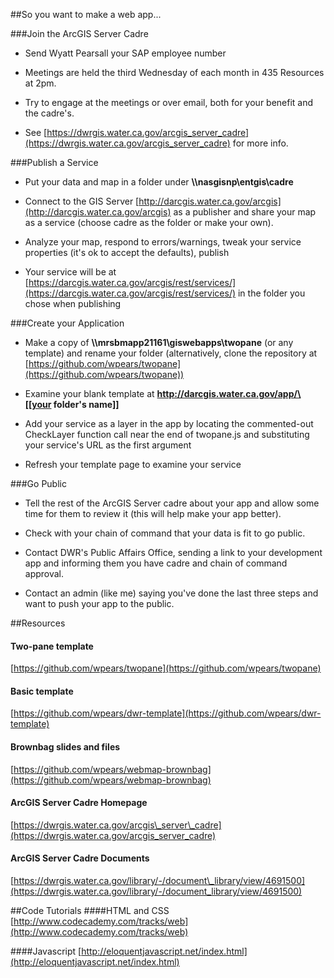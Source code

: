##So you want to make a web app...

###Join the ArcGIS Server Cadre
* Send Wyatt Pearsall your SAP employee number

* Meetings are held the third Wednesday of each month in 435 Resources at 2pm.

* Try to engage at the meetings or over email, both for your benefit and the cadre's.

* See [https://dwrgis.water.ca.gov/arcgis_server_cadre](https://dwrgis.water.ca.gov/arcgis_server_cadre) for more info.


###Publish a Service
* Put your data and map in a folder under **\\\\nasgisnp\entgis\cadre**

* Connect to the GIS Server [http://darcgis.water.ca.gov/arcgis](http://darcgis.water.ca.gov/arcgis) as a publisher and share your map as a service (choose cadre as the folder or make your own).

* Analyze your map, respond to errors/warnings, tweak your service properties (it's ok to accept the defaults), publish

* Your service will be at [https://darcgis.water.ca.gov/arcgis/rest/services/](https://darcgis.water.ca.gov/arcgis/rest/services/) in the folder you chose when publishing


###Create your Application
* Make a copy of **\\\\mrsbmapp21161\giswebapps\twopane** (or any template) and rename your folder (alternatively, clone the repository at [https://github.com/wpears/twopane](https://github.com/wpears/twopane))

* Examine your blank template at **http://darcgis.water.ca.gov/app/\[[your folder's name]]**

* Add your service as a layer in the app by locating the commented-out CheckLayer function call near the end of twopane.js and substituting your service's URL as the first argument

* Refresh your template page to examine your service


###Go Public
* Tell the rest of the ArcGIS Server cadre about your app and allow some time for them to review it (this will help make your app better).

* Check with your chain of command that your data is fit to go public.

* Contact DWR's Public Affairs Office, sending a link to your development app and informing them you have cadre and chain of command approval.

* Contact an admin (like me) saying you've done the last three steps and want to push your app to the public.

##Resources
#### Two-pane template
[https://github.com/wpears/twopane](https://github.com/wpears/twopane)

#### Basic template
[https://github.com/wpears/dwr-template](https://github.com/wpears/dwr-template)

#### Brownbag slides and files
[https://github.com/wpears/webmap-brownbag](https://github.com/wpears/webmap-brownbag)

#### ArcGIS Server Cadre Homepage
[https://dwrgis.water.ca.gov/arcgis\_server\_cadre](https://dwrgis.water.ca.gov/arcgis_server_cadre)

#### ArcGIS Server Cadre Documents
[https://dwrgis.water.ca.gov/library/-/document\_library/view/4691500](https://dwrgis.water.ca.gov/library/-/document_library/view/4691500)

##Code Tutorials
####HTML and CSS
[http://www.codecademy.com/tracks/web](http://www.codecademy.com/tracks/web)

####Javascript
[http://eloquentjavascript.net/index.html](http://eloquentjavascript.net/index.html)

